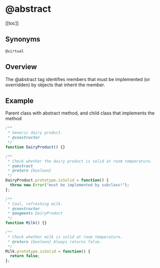 # @abstract

[[toc]]

## Synonyms

`@virtual`

## Overview

The @abstract tag identifies members that must be implemented (or overridden) by objects that inherit the member.

## Example

Parent class with abstract method, and child class that implements the method

```js
/**
 * Generic dairy product.
 * @constructor
 */
function DairyProduct() {}

/**
 * Check whether the dairy product is solid at room temperature.
 * @abstract
 * @return {boolean}
 */
DairyProduct.prototype.isSolid = function() {
  throw new Error("must be implemented by subclass!");
};

/**
 * Cool, refreshing milk.
 * @constructor
 * @augments DairyProduct
 */
function Milk() {}

/**
 * Check whether milk is solid at room temperature.
 * @return {boolean} Always returns false.
 */
Milk.prototype.isSolid = function() {
  return false;
};
```
